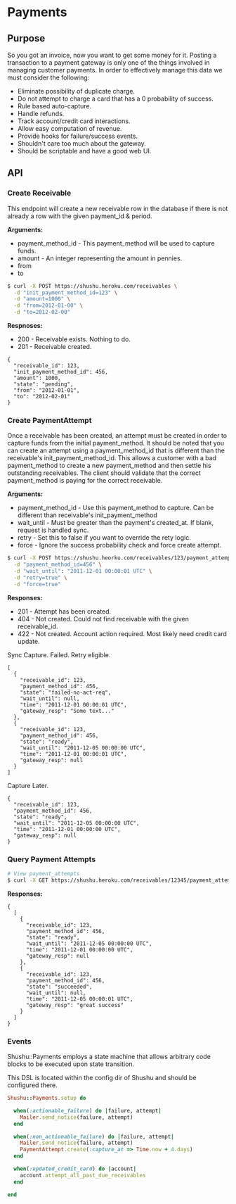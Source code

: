# Payments

## Purpose

So you got an invoice, now you want to get some money for it.
Posting a transaction to a payment gateway is only one of the things involved in
managing customer payments. In order to effectively manage this data we must
consider the following:

* Eliminate possibility of duplicate charge.
* Do not attempt to charge a card that has a 0 probability of success.
* Rule based auto-capture.
* Handle refunds.
* Track account/credit card interactions.
* Allow easy computation of revenue.
* Provide hooks for failure/success events.
* Shouldn't care too much about the gateway.
* Should be scriptable and have a good web UI.

## API

### Create Receivable

This endpoint will create a new receivable row in the database if there is not already a
row with the given payment_id & period.

**Arguments:**

* payment_method_id   - This payment_method will be used to capture funds.
* amount              - An integer representing the amount in pennies.
* from
* to

```bash
$ curl -X POST https://shushu.heroku.com/receivables \
  -d "init_payment_method_id=123" \
  -d "amount=1000" \
  -d "from=2012-01-00" \
  -d "to=2012-02-00"
```

**Respnoses:**

* 200 - Receivable exists. Nothing to do.
* 201 - Receivable created.

```
{
  "receivable_id": 123,
  "init_payment_method_id": 456,
  "amount": 1000,
  "state": "pending",
  "from": "2012-01-01",
  "to": "2012-02-01"
}
```

### Create PaymentAttempt

Once a receivable has been created, an attempt must be created in order to capture
funds from the initial payment_method. It should be noted that you can create an
attempt using a payment_method_id that is different than the receivable's
init_payment_method_id. This allows a customer with a bad payment_method to
create a new payment_method and then settle his outstanding receivables. The
client should validate that the correct payment_method is paying for the correct
receivable.

**Arguments:**

* payment_method_id - Use this payment_method to capture. Can be different than receivable's init_payment_method
* wait_until - Must be greater than the payment's created_at. If blank, request is handled sync.
* retry - Set this to false if you want to override the rety logic.
* force - Ignore the success probability check and force create attempt.

```bash
$ curl -X POST https://shushu.heorku.com/receivables/123/payment_attempts \
  -d "payment_method_id=456" \
  -d "wait_until": "2011-12-01 00:00:01 UTC" \
  -d "retry=true" \
  -d "force=true"
```

**Responses:**

* 201 - Attempt has been created.
* 404 - Not created. Could not find receivable with the given receivable_id.
* 422 - Not created. Account action required. Most likely need credit card update.

Sync Capture. Failed. Retry eligible.

```
[
  {
    "receivable_id": 123,
    "payment_method_id": 456,
    "state": "failed-no-act-req",
    "wait_until": null,
    "time": "2011-12-01 00:00:01 UTC",
    "gateway_resp": "Some text..."
  },
  {
    "receivable_id": 123,
    "payment_method_id": 456,
    "state": "ready",
    "wait_until": "2011-12-05 00:00:00 UTC",
    "time": "2011-12-01 00:00:01 UTC",
    "gateway_resp": null
  }
]
```

Capture Later.

```
{
  "receivable_id": 123,
  "payment_method_id": 456,
  "state": "ready",
  "wait_until": "2011-12-05 00:00:00 UTC",
  "time": "2011-12-01 00:00:00 UTC",
  "gateway_resp": null
}
```

### Query Payment Attempts

```bash
# View payment_attempts
$ curl -X GET https://shushu.heroku.com/receivables/12345/payment_attempts
```

**Responses:**

```
{
  [
    {
      "receivable_id": 123,
      "payment_method_id": 456,
      "state": "ready",
      "wait_until": "2011-12-05 00:00:00 UTC",
      "time": "2011-12-01 00:00:00 UTC",
      "gateway_resp": null
    },
    {
      "receivable_id": 123,
      "payment_method_id": 456,
      "state": "succeeded",
      "wait_until": null,
      "time": "2011-12-05 00:00:01 UTC",
      "gateway_resp": "great success"
    }
  ]
}
```


### Events

Shushu::Payments employs a state machine that allows arbitrary code blocks to be
executed upon state transition.

This DSL is located within the config dir of Shushu and should be configured
there.

```ruby
Shushu::Payments.setup do

  when(:actionable_failure) do |failure, attempt|
    Mailer.send_notice(failure, attempt)
  end

  when(:non_actionable_failure) do |failure, attempt|
    Mailer.send_notice(failure, attempt)
    PaymentAttempt.create(:capture_at => Time.now + 4.days)
  end

  when(:updated_credit_card) do |account|
    account.attempt_all_past_due_receivables
  end

end
```
